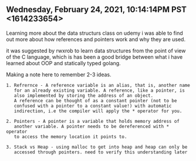 ## Wednesday, February 24, 2021, 10:14:14PM PST <1614233654>
Learning more about the data structurs class on udemy i was able to find
out more about how references and pointers work and why they are used. 

it was suggested by rwxrob to learn data structures from the point of
view of the C language, which is has been a good bridge between what
i have learned about OOP and statically typed golang. 

Making a note here to remember 2-3 ideas. 

```
1. Refrernce - A reference variable is an alias, that is, another name
   for an already existing variable. A reference, like a pointer, is
   also implemented by storing the address of an object. 
   A reference can be thought of as a constant pointer (not to be
   confused with a pointer to a constant value!) with automatic
   indirection, i.e the compiler will apply the * operator for you. 

2. Pointers - A pointer is a variable that holds memory address of
   another variable. A pointer needs to be dereferenced with * operator
   to access the memory location it points to. 

3. Stack vs Heap - using malloc to get into heap and heap can only be
   accessed through pointers. need to verify this understanding later

```
